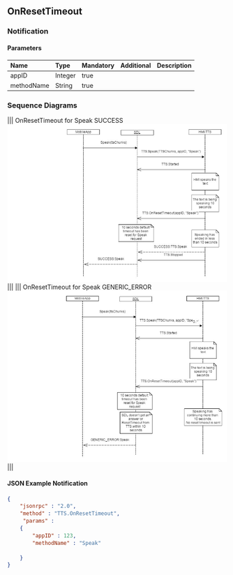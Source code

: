 ## OnResetTimeout


### Notification

#### Parameters

|Name|Type|Mandatory|Additional|Description|
|:---|:---|:--------|:---------|:----------|
|appID|Integer|true|||
|methodName|String|true|||

### Sequence Diagrams
|||
OnResetTimeout for Speak SUCCESS
![OnResetTimeout](./assets/OnResetTimeoutSpeakSuccess.jpg)
|||
|||
OnResetTimeout for Speak GENERIC_ERROR
![OnResetTimeout](./assets/OnResetTimeoutGenericError.jpg)
|||

#### JSON Example Notification
```json
{
	"jsonrpc" : "2.0",
	"method" : "TTS.OnResetTimeout",
     "params" :
	{
		"appID" : 123,
		"methodName" : "Speak"

	}
}
```
